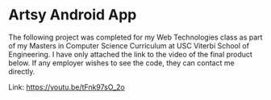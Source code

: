 # Artsy Android App
The following project was completed for my Web Technologies class as part of my Masters in Computer Science Curriculum at USC Viterbi School of Engineering. I have only attached the link to the video of the final product below. If any employer wishes to see the code, they can contact me directly.

Link: https://youtu.be/tFnk97sO_2o
